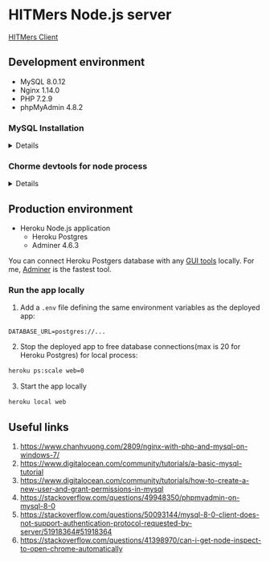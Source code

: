# HITMers Node.js server

[HITMers Client](https://github.com/upupming/HITMers)

## Development environment

+ MySQL 8.0.12
+ Nginx 1.14.0
+ PHP 7.2.9
+ phpMyAdmin 4.8.2

### MySQL Installation

<details>
**Step 1: download**

Download ZIP Archive from https://dev.mysql.com/downloads/mysql/

**Step 2: configure**

Unzip and create `my.ini` in the root of folder:

```ini
[client]
port=3306
default-character-set = utf8
[mysql]
default-character-set = utf8
[mysqld]
port=3306

log_error = "mysql_error.log"
basedir="E:\\software\\mysql-8.0.12-winx64"

sql_mode=STRICT_TRANS_TABLES,NO_ZERO_DATE,NO_ZERO_IN_DATE,ERROR_FOR_DIVISION_BY_ZERO
datadir="E:\\software\\mysql-8.0.12-winx64\\data"
collation-server = utf8_unicode_ci
init-connect='SET NAMES utf8'
character-set-server = utf8
skip-character-set-client-handshake
# Ude this because `caching_sha2_password` is not supported in mysqljs yet
default_authentication_plugin = mysql_native_password
```

**Step 3: initialize**

```bash
# Initialize database with root user and blank password
PS E:\software\mysql-8.0.12-winx64> .\bin\mysqld --initialize-insecure

# Install MySQL as a Windows service
PS E:\software\mysql-8.0.12-winx64> .\bin\mysqld --install-manual

# Start MySQL Server service
net start mysql

# Run MySQL Client
PS E:\software\mysql-8.0.12-winx64> .\bin\mysql.exe -u root

# The new `caching_sha2_password` is not supported by mysqljs yet, so we use old `mysql_native_password`
ALTER USER 'root'@'localhost' IDENTIFIED WITH mysql_native_password BY 'data4upupming!';
```

**Other Helpful commands:**

```bash
# Stop MySQL Server service
net stop mysql

# Uninstall MySQL Server service
sc delete mysql
```
</details>

### Chorme devtools for node process

<details>
Open <a href="chrome://inspect/">chrome://inspect/</a>.

Use the "Open dedicated DevTools for Node" option for debugging node process. It will connect to node.js as soon as it starts or restarts, so there is no need to open it manually each time.

![inspect](.notes/images/inspect-node.png)

</details>

## Production environment

+ Heroku Node.js application
  - Heroku Postgres
  - Adminer 4.6.3

You can connect Heroku Postgers database with any [GUI tools](https://wiki.postgresql.org/wiki/Community_Guide_to_PostgreSQL_GUI_Tools) locally. For me, [Adminer](https://www.adminer.org/) is the fastest tool.

### Run the app locally

1. Add a `.env` file defining the same environment variables as the deployed app:

```env
DATABASE_URL=postgres://...
```

2. Stop the deployed app to free database connections(max is 20 for Heroku Postgres) for local process:

```bash
heroku ps:scale web=0
```

3. Start the app locally

```bash
heroku local web
```

## Useful links

1. https://www.chanhvuong.com/2809/nginx-with-php-and-mysql-on-windows-7/
2. https://www.digitalocean.com/community/tutorials/a-basic-mysql-tutorial
3. https://www.digitalocean.com/community/tutorials/how-to-create-a-new-user-and-grant-permissions-in-mysql 
4. https://stackoverflow.com/questions/49948350/phpmyadmin-on-mysql-8-0
5. https://stackoverflow.com/questions/50093144/mysql-8-0-client-does-not-support-authentication-protocol-requested-by-server/51918364#51918364
6. https://stackoverflow.com/questions/41398970/can-i-get-node-inspect-to-open-chrome-automatically